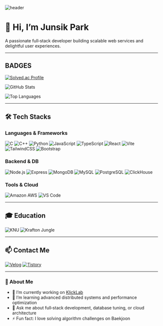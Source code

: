 <!-- ==================== HEADER: pastel waving capsule-render ==================== -->
<img src="https://capsule-render.vercel.app/api?type=waving&color=gradient&height=200&text=Welcome%20to%20My%20GitHub!&fontSize=60&fontColor=FFFFFF&fontAlignY=40" alt="header"/>

# 👋 Hi, I’m Junsik Park
A passionate full‑stack developer building scalable web services and delightful user experiences.

---

## BADGES

<!-- solved.ac -->
[![Solved.ac Profile](http://mazassumnida.wtf/api/v2/generate_badge?boj=qkrwns1478)](https://solved.ac/qkrwns1478/)

<!-- GitHub Stats -->
![GitHub Stats](https://github-readme-stats.vercel.app/api?username=qkrwns1478&show_icons=true&theme=vue&hide_border=true)

<!-- Top Languages -->
![Top Languages](https://github-readme-stats.vercel.app/api/top-langs/?username=qkrwns1478&layout=compact&theme=vue&hide_border=true)

---

## 🛠 Tech Stacks

### Languages & Frameworks
![C](https://img.shields.io/badge/C-00599C?style=for-the-badge&logo=c&logoColor=white)
![C++](https://img.shields.io/badge/C++-00599C?style=for-the-badge&logo=c%2B%2B&logoColor=white)
![Python](https://img.shields.io/badge/Python-3776AB?style=for-the-badge&logo=python&logoColor=white)
![JavaScript](https://img.shields.io/badge/JavaScript-F7DF1E?style=for-the-badge&logo=javascript&logoColor=black)
![TypeScript](https://img.shields.io/badge/TypeScript-3178C6?style=for-the-badge&logo=typescript&logoColor=white)
![React](https://img.shields.io/badge/React-61DAFB?style=for-the-badge&logo=react&logoColor=black)
![Vite](https://img.shields.io/badge/Vite-646CFF?style=for-the-badge&logo=vite&logoColor=white)
![TailwindCSS](https://img.shields.io/badge/TailwindCSS-38B2AC?style=for-the-badge&logo=tailwind-css&logoColor=white)
![Bootstrap](https://img.shields.io/badge/Bootstrap-7952B3?style=for-the-badge&logo=bootstrap&logoColor=white)

### Backend & DB
![Node.js](https://img.shields.io/badge/Node.js-339933?style=for-the-badge&logo=node.js&logoColor=white)
![Express](https://img.shields.io/badge/Express-000000?style=for-the-badge&logo=express&logoColor=white)
![MongoDB](https://img.shields.io/badge/MongoDB-47A248?style=for-the-badge&logo=mongodb&logoColor=white)
![MySQL](https://img.shields.io/badge/MySQL-4479A1?style=for-the-badge&logo=mysql&logoColor=white)
![PostgreSQL](https://img.shields.io/badge/PostgreSQL-316192?style=for-the-badge&logo=postgresql&logoColor=white)
![ClickHouse](https://img.shields.io/badge/ClickHouse-F7DF1E?style=for-the-badge&logo=clickhouse&logoColor=black)

### Tools & Cloud
![Amazon AWS](https://img.shields.io/badge/AWS-232F3E?style=for-the-badge&logo=amazon-aws&logoColor=white)
![VS Code](https://img.shields.io/badge/VS%20Code-007ACC?style=for-the-badge&logo=visualstudiocode&logoColor=white)

---

## 🎓 Education

![KNU](https://img.shields.io/badge/KNU-E60000?style=for-the-badge&logo=knu&logoColor=white)
![Krafton Jungle](https://img.shields.io/badge/Krafton_Jungle-5fcd89?style=for-the-badge&logo=krafton&logoColor=white)

---

## 📫 Contact Me

[![Velog](https://img.shields.io/badge/Velog-20C997?style=for-the-badge&logo=velog&logoColor=white)](https://velog.io/@qkrwns1478)
[![Tistory](https://img.shields.io/badge/Tistory-ff5544?style=for-the-badge&logo=tistory&logoColor=white)](https://munsik22.tistory.com)


---

### 📖 About Me
- 🔭 I’m currently working on [KlickLab](https://github.com/Eatventory/KlickLab)
- 🌱 I’m learning advanced distributed systems and performance optimization
- 💬 Ask me about full‑stack development, database tuning, or cloud architecture
- ⚡ Fun fact: I love solving algorithm challenges on Baekjoon
